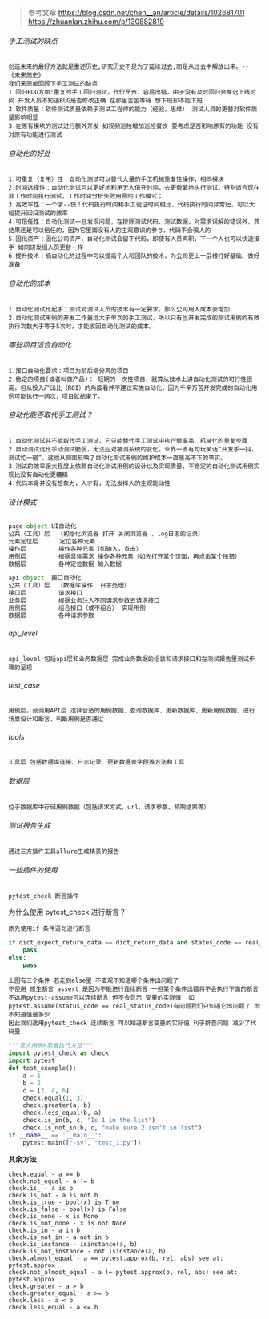 > 参考文章
> https://blog.csdn.net/chen__an/article/details/102681701
> https://zhuanlan.zhihu.com/p/130882819

###### 手工测试的缺点
    创造未来的最好方法就是重述历史,研究历史不是为了延续过去,而是从过去中解放出来。--《未来简史》
    我们来简单回顾下手工测试的缺点
    1.回归BUG方面:重复的手工回归测试，代价昂贵、容易出错，由于没有及时回归会推迟上线时间 开发人员不知道BUG是否修改正确 在那里苦苦等待 想下班却不能下班 
    2.软件质量：软件测试质量依赖于测试工程师的能力（经验，思维） 测试人员的更替对软件质量影响明显 
    3.在原有模块的测试进行额外开发 如视频巡检增加巡检餐饮 要考虑是否影响原有的功能 没有对原有功能进行测试
###### 自动化的好处
    1.可重复（复用）性：自动化测试可以替代大量的手工机械重复性操作，相同模块
    2.时间选择性：自动化测试可以更好地利用无人值守时间，去更频繁地执行测试，特别适合现在非工作时间执行测试，工作时间分析失败用例的工作模式；
    3.高效率性：一个字--快！代码执行时间和手工验证时间相比，代码执行时间非常短，可以大幅提升回归测试的效率
    4.可信任性：自动化测试一旦发现问题，在排除测试代码、测试数据、对需求误解的错误外，其结果还是可以信任的，因为它里面没有人的主观意识的参与，代码不会骗人的
    5.固化资产：固化公司资产，自动化测试会留下代码，即使有人员离职，下一个人也可以快速接手 如同研发组人员更替一样
    6.提升技术：搞自动化的过程中可以提高个人和团队的技术，为公司更上一层楼打好基础、做好准备
###### 自动化的成本
    1.自动化测试比起手工测试对测试人员的技术有一定要求，那么公司用人成本会增加
    2.自动化测试用例的开发工作量远大于单次的手工测试，所以只有当开发完成的测试用例的有效执行次数大于等于5次时，才能收回自动化测试的成本。

###### 哪些项目适合自动化
    1.接口自动化要求：项目为前后端分离的项目
    2.稳定的项目(或者叫做产品)： 短期的一次性项目，就算从技术上讲自动化测试的可行性很高，但从投入产出比（ROI）的角度看并不建议实施自动化，因为千辛万苦开发完成的自动化用例可能执行一两次，项目就结束了。

###### 自动化能否取代手工测试？
    1.自动化测试并不能取代手工测试，它只能替代手工测试中执行频率高、机械化的重复步骤
    2.自动测试远比手动测试脆弱，无法应对被测系统的变化，业界一直有句玩笑话“开发手一抖，测试忙一宿”，这也从侧面反映了自动化测试用例的维护成本一直居高不下的事实。
    3.测试的效率很大程度上依赖自动化测试用例的设计以及实现质量，不稳定的自动化测试用例实现比没有自动化更糟糕
    4.代码本身并没有想象力，人才有，无法发挥人的主观能动性



###### 设计模式
```python
page object UI自动化
公共（工具）层  （初始化浏览器 打开 关闭浏览器 ，log日志的记录）
元素定位层      定位各种元素
操作层         操作各种元素（如输入，点击） 
用例层         根据具体需求 操作各种元素（如先打开某个页面，再点击某个按钮）
数据层         各种定位数据 输入数据
```

```python
api object  接口自动化
公共（工具）层  （数据库操作  日志处理）
接口层         请求接口
业务层         根据业务注入不同请求参数去请求接口 
用例层         组合接口（或不组合） 实现用例
数据层         各种请求参数
```

###### api_level
    api_level 包括api层和业务数据层 完成业务数据的组装和请求接口和在测试报告里测试步骤的呈现 
###### test_case
    用例层，会调用API层 选择合适的用例数据、查询数据库、更新数据库、更新用例数据、进行场景设计和断言，判断用例是否通过
###### tools
    工具层 包括数据库连接、日志记录、更新数据表字段等方法和工具
###### 数据层
    位于数据库中存储用例数据（包括请求方式、url、请求参数、预期结果等）
###### 测试报告生成
    通过三方插件工具allure生成精美的报告
    
    
    

###### 一些插件的使用
``pytest_check 断言插件``

为什么使用 pytest_check 进行断言？

    原先使用if 条件语句进行断言
```python
if dict_expect_return_data == dict_return_data and status_code == real_status_code and result1:
    pass
else:
    pass
```
    上图有三个条件 若走到else里 不直观不知道哪个条件出问题了
    不使用 原生断言 assert 是因为不能进行连续断言 一但某个条件出错将不会执行下面的断言
    不选用pytest-assume可以连续断言 但不会显示 变量的实际值  如 pytest.assume(status_code == real_status_code)有问题我们只知道它出问题了 而不知道值是多少
    因此我们选用pytest_check 连续断言 可以知道断言变量的实际值 利于排查问题 减少了代码量

```python
"""官方用例+笔者执行方法"""
import pytest_check as check
import pytest
def test_example():
    a = 1
    b = 2
    c = [2, 4, 6]
    check.equal(1, 3)
    check.greater(a, b)
    check.less_equal(b, a)
    check.is_in(b, c, "Is 1 in the list")
    check.is_not_in(b, c, "make sure 2 isn't in list")
if __name__ == '__main__':
    pytest.main(["-sv", "test_1.py"])
```
**其余方法**

    check.equal - a == b
    check.not_equal - a != b
    check.is_ - a is b
    check.is_not - a is not b
    check.is_true - bool(x) is True
    check.is_false - bool(x) is False
    check.is_none - x is None
    check.is_not_none - x is not None
    check.is_in - a in b
    check.is_not_in - a not in b
    check.is_instance - isinstance(a, b)
    check.is_not_instance - not isinstance(a, b)
    check.almost_equal - a == pytest.approx(b, rel, abs) see at: pytest.approx
    check.not_almost_equal - a != pytest.approx(b, rel, abs) see at: pytest.approx
    check.greater - a > b
    check.greater_equal - a >= b
    check.less - a < b
    check.less_equal - a <= b